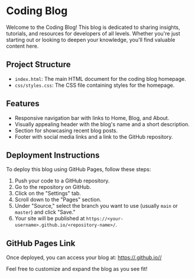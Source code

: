 # Coding Blog

Welcome to the Coding Blog! This blog is dedicated to sharing insights, tutorials, and resources for developers of all levels. Whether you're just starting out or looking to deepen your knowledge, you'll find valuable content here.

## Project Structure

- `index.html`: The main HTML document for the coding blog homepage.
- `css/styles.css`: The CSS file containing styles for the homepage.

## Features

- Responsive navigation bar with links to Home, Blog, and About.
- Visually appealing header with the blog's name and a short description.
- Section for showcasing recent blog posts.
- Footer with social media links and a link to the GitHub repository.

## Deployment Instructions

To deploy this blog using GitHub Pages, follow these steps:

1. Push your code to a GitHub repository.
2. Go to the repository on GitHub.
3. Click on the "Settings" tab.
4. Scroll down to the "Pages" section.
5. Under "Source," select the branch you want to use (usually `main` or `master`) and click "Save."
6. Your site will be published at `https://<your-username>.github.io/<repository-name>/`.

## GitHub Pages Link

Once deployed, you can access your blog at: [https://<your-username>.github.io/<repository-name>/](https://<your-username>.github.io/<repository-name>/)

Feel free to customize and expand the blog as you see fit!